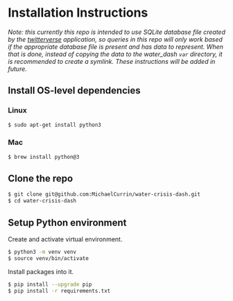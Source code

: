 # Installation Instructions

*Note: this currently this repo is intended to use SQLite database file created by the [twitterverse](https://github.com/MichaelCurrin/twitterverse) application, so queries in this repo will only work based if the appropriate database file is present and has data to represent. When that is done, instead of copying the data to the water_dash `var` directory, it is recommended to create a symlink. These instructions will be added in future.*

## Install OS-level dependencies

### Linux

```bash
$ sudo apt-get install python3
```

### Mac

```bash
$ brew install python@3
```

## Clone the repo

```bash
$ git clone git@github.com:MichaelCurrin/water-crisis-dash.git
$ cd water-crisis-dash
```

## Setup Python environment

Create and activate virtual environment.

```bash
$ python3 -m venv venv
$ source venv/bin/activate
```

Install packages into it.

```bash
$ pip install --upgrade pip
$ pip install -r requirements.txt
```
